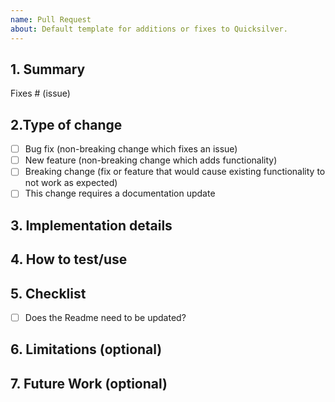 ```yaml
---
name: Pull Request
about: Default template for additions or fixes to Quicksilver.
---
```


## 1. Summary
Fixes # (issue)
<!-- What are you changing, removing, or adding in this review? -->

## 2.Type of change

<!--  Please delete options that are not relevant. -->

- [ ] Bug fix (non-breaking change which fixes an issue)
- [ ] New feature (non-breaking change which adds functionality)
- [ ] Breaking change (fix or feature that would cause existing functionality to not work as expected)
- [ ] This change requires a documentation update

## 3. Implementation details

<!-- Describe the implementation (highlights only) as well as design rationale. -->

## 4. How to test/use

<!-- How can people test/use this? -->

## 5. Checklist

<!-- Checklist for PR author(s). -->

- [ ] Does the Readme need to be updated?

## 6. Limitations (optional)

<!-- Describe any limitation of the capabilities listed in the Overview section. -->

## 7. Future Work (optional)

<!-- Describe follow-up work, if any. -->